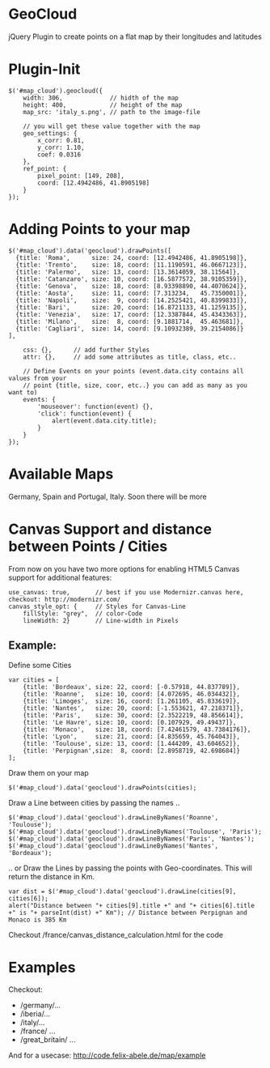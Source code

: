 GeoCloud
========

jQuery Plugin to create points on a flat map by their longitudes and latitudes

Plugin-Init
========

    $('#map_cloud').geocloud({
        width: 306,             // hidth of the map
        height: 400,            // height of the map
        map_src: 'italy_s.png', // path to the image-file
    
        // you will get these value together with the map
        geo_settings: {         
            x_corr: 0.81,
            y_corr: 1.10,
            coef: 0.0316
        },
        ref_point: { 
            pixel_point: [149, 208],
            coord: [12.4942486, 41.8905198]
        }                   
    });   

Adding Points to your map
=======
    $('#map_cloud').data('geocloud').drawPoints([
      {title: 'Roma',      size: 24, coord: [12.4942486, 41.8905198]},
      {title: 'Trento',    size: 18, coord: [11.1190591, 46.0667123]},
      {title: 'Palermo',   size: 13, coord: [13.3614059, 38.11564]},
      {title: 'Catanzaro', size: 10, coord: [16.5877572, 38.9105359]},
      {title: 'Genova',    size: 18, coord: [8.93398890, 44.4070624]},
      {title: 'Aosta',     size: 11, coord: [7.313234,   45.7350001]},
      {title: 'Napoli',    size:  9, coord: [14.2525421, 40.8399833]},
      {title: 'Bari',      size: 20, coord: [16.8721133, 41.1259135]},
      {title: 'Venezia',   size: 17, coord: [12.3387844, 45.4343363]},
      {title: 'Milano',    size:  8, coord: [9.1881714,  45.463681]},
      {title: 'Cagliari',  size: 14, coord: [9.10932389, 39.2154086]}
    ],
    
        css: {},      // add further Styles
        attr: {},     // add some attributes as title, class, etc..
    
        // Define Events on your points (event.data.city contains all values from your 
        // point {title, size, coor, etc..} you can add as many as you want to)
        events: {    
            'mouseover': function(event) {},
            'click': function(event) {
                alert(event.data.city.title);
            }          
        }
    });


Available Maps
========
Germany, Spain and Portugal, Italy.
Soon there will be more


Canvas Support and distance between Points / Cities
========
From now on you have two more options for enabling HTML5 Canvas support for additional features:
    
    use_canvas: true,       // best if you use Modernizr.canvas here, checkout: http://modernizr.com/
    canvas_style_opt: {     // Styles for Canvas-Line
        fillStyle: "grey",  // color-Code
        lineWidth: 2}       // Line-width in Pixels

Example:
-------

Define some Cities

    var cities = [
        {title: 'Bordeaux', size: 22, coord: [-0.57918, 44.837789]},
        {title: 'Roanne',   size: 10, coord: [4.072695, 46.034432]},
        {title: 'Limoges',  size: 16, coord: [1.261105, 45.833619]},
        {title: 'Nantes',   size: 20, coord: [-1.553621, 47.218371]},
        {title: 'Paris',    size: 30, coord: [2.3522219, 48.856614]},
        {title: 'Le Havre', size: 10, coord: [0.107929, 49.49437]},
        {title: 'Monaco',   size: 18, coord: [7.42461579, 43.7384176]},
        {title: 'Lyon',     size: 21, coord: [4.835659, 45.764043]},
        {title: 'Toulouse', size: 13, coord: [1.444209, 43.604652]},
        {title: 'Perpignan',size:  8, coord: [2.8958719, 42.698684]}    
    ];

Draw them on your map

    $('#map_cloud').data('geocloud').drawPoints(cities);

Draw a Line between cities by passing the names ..

    $('#map_cloud').data('geocloud').drawLineByNames('Roanne', 'Toulouse');
    $('#map_cloud').data('geocloud').drawLineByNames('Toulouse', 'Paris');
    $('#map_cloud').data('geocloud').drawLineByNames('Paris', 'Nantes');
    $('#map_cloud').data('geocloud').drawLineByNames('Nantes', 'Bordeaux');

.. or Draw the Lines by passing the points with Geo-coordinates. This will return the distance in Km.

    var dist = $('#map_cloud').data('geocloud').drawLine(cities[9], cities[6]);
    alert("Distance between "+ cities[9].title +" and "+ cities[6].title +" is "+ parseInt(dist) +" Km"); // Distance between Perpignan and Monaco is 385 Km

Checkout /france/canvas_distance_calculation.html for the code

Examples
========
Checkout: 
 - /germany/...
 - /iberia/...
 - /italy/...
 - /france/ ...
 - /great_britain/ ...

And for a usecase: 
http://code.felix-abele.de/map/example
